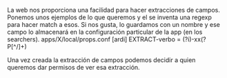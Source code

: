 La web nos proporciona una facilidad para hacer extracciones de campos.
Ponemos unos ejemplos de lo que queremos y el se inventa una regexp para hacer match a esos.
Si nos gusta, lo guardamos con un nombre y ese campo lo almacenará en la configuración particular de la app (en los searchers).
apps/X/local/props.conf
[ardi]
EXTRACT-verbo = (?i)\-xx(?P<verbo>[^/]+)

Una vez creada la extracción de campos podemos decidir a quien queremos dar permisos de ver esa extracción.

